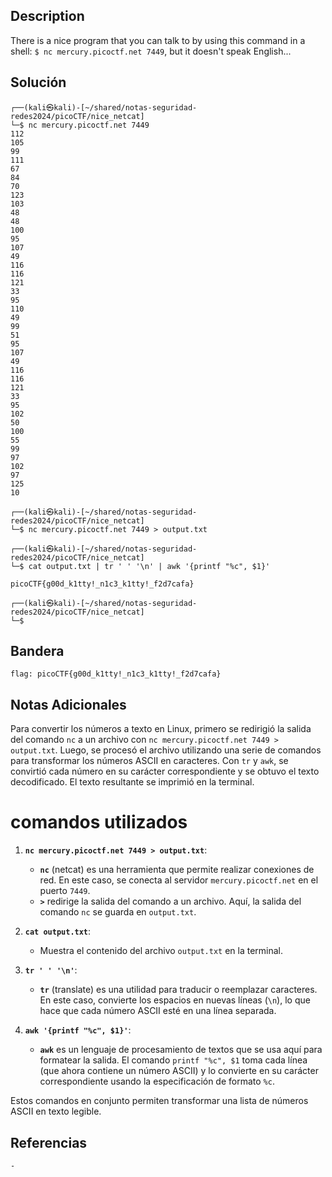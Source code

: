## Description

There is a nice program that you can talk to by using this command in a shell: `$ nc mercury.picoctf.net 7449`, but it doesn't speak English...
## Solución
```shell
┌──(kali㉿kali)-[~/shared/notas-seguridad-redes2024/picoCTF/nice_netcat]
└─$ nc mercury.picoctf.net 7449             
112 
105 
99 
111 
67 
84 
70 
123 
103 
48 
48 
100 
95 
107 
49 
116 
116 
121 
33 
95 
110 
49 
99 
51 
95 
107 
49 
116 
116 
121 
33 
95 
102 
50 
100 
55 
99 
97 
102 
97 
125 
10 
                                                                                                               
┌──(kali㉿kali)-[~/shared/notas-seguridad-redes2024/picoCTF/nice_netcat]
└─$ nc mercury.picoctf.net 7449 > output.txt              
                                                                                                               
┌──(kali㉿kali)-[~/shared/notas-seguridad-redes2024/picoCTF/nice_netcat]
└─$ cat output.txt | tr ' ' '\n' | awk '{printf "%c", $1}'

picoCTF{g00d_k1tty!_n1c3_k1tty!_f2d7cafa}
                                                                                                               
┌──(kali㉿kali)-[~/shared/notas-seguridad-redes2024/picoCTF/nice_netcat]
└─$ 
```
## Bandera
```shell
flag: picoCTF{g00d_k1tty!_n1c3_k1tty!_f2d7cafa}
```
## Notas Adicionales
 Para convertir los números a texto en Linux, primero se redirigió la salida del comando `nc` a un archivo con `nc mercury.picoctf.net 7449 > output.txt`. Luego, se procesó el archivo utilizando una serie de comandos para transformar los números ASCII en caracteres. Con `tr` y `awk`, se convirtió cada número en su carácter correspondiente y se  obtuvo el texto decodificado. El texto resultante se imprimió en la terminal.
# comandos utilizados
1. **`nc mercury.picoctf.net 7449 > output.txt`**:
    - **`nc`** (netcat) es una herramienta que permite realizar conexiones de red. En este caso, se conecta al servidor `mercury.picoctf.net` en el puerto `7449`.
    - **`>`** redirige la salida del comando a un archivo. Aquí, la salida del comando `nc` se guarda en `output.txt`.
      
1. **`cat output.txt`**:
    - Muestra el contenido del archivo `output.txt` en la terminal.
      
3. **`tr ' ' '\n'`**:
    - **`tr`** (translate) es una utilidad para traducir o reemplazar caracteres. En este caso, convierte los espacios en nuevas líneas (`\n`), lo que hace que cada número ASCII esté en una línea separada.
      
4. **`awk '{printf "%c", $1}'`**:
    - **`awk`** es un lenguaje de procesamiento de textos que se usa aquí para formatear la salida. El comando `printf "%c", $1` toma cada línea (que ahora contiene un número ASCII) y lo convierte en su carácter correspondiente usando la especificación de formato `%c`.

Estos comandos en conjunto permiten transformar una lista de números ASCII en texto legible.

## Referencias
	- 
